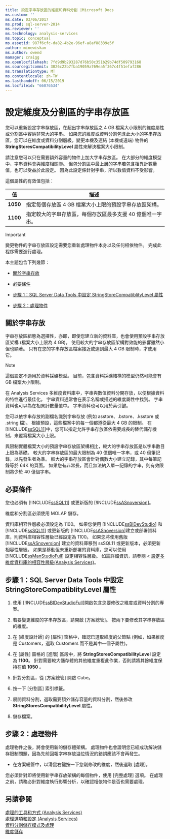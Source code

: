 ```yaml
---
title: 設定字串存放區的維度和資料分割 |Microsoft Docs
ms.custom: ''
ms.date: 03/06/2017
ms.prod: sql-server-2014
ms.reviewer: ''
ms.technology: analysis-services
ms.topic: conceptual
ms.assetid: 987f6cfc-da82-4b2e-96ef-a8af88339e5f
author: minewiskan
ms.author: owend
manager: craigg
ms.openlocfilehash: 7fd9d9b293287d76b50c351b29b74df509793168
ms.sourcegitcommit: 3026c22b7fba19059a769ea5f367c4f51efaf286
ms.translationtype: MT
ms.contentlocale: zh-TW
ms.lasthandoff: 06/15/2019
ms.locfileid: "66076534"
---
```

# <a name="configure-string-storage-for-dimensions-and-partitions"></a>設定維度及分割區的字串存放區
  您可以重新設定字串存放區，在超出字串存放區之 4 GB 檔案大小限制的維度屬性或分割區中容納非常大的字串。 如果您的維度或資料分割包含此大小的字串存放區，您可以在維度或資料分割層級，變更本機及連結 (本機或遠端) 物件的 **StringStoresCompatibilityLevel** 屬性來解決檔案大小限制。  
  
 請注意您可以只在需要額外容量的物件上加大字串存放區。 在大部分的維度模型中，字串資料會與維度相關聯。 但包分割區中最上層的字串若包含相異計數量值，也可以受益於此設定。 因為此設定係針對字串，所以數值資料不受影響。  
  
 這個屬性的有效值包括：  
  
|值|描述|  
|-----------|-----------------|  
|**1050**|指定每個存放區 4 GB 檔案大小上限的預設字串存放區架構。|  
|**1100**|指定較大的字串存放區，每個存放區最多支援 40 億個唯一字串。|  
  
> [!IMPORTANT]  
>  變更物件的字串存放區設定需要您重新處理物件本身以及任何相依物件。 完成此程序需要進行處理。  
  
 本主題包含下列幾節：  
  
-   [關於字串存放](#bkmk_background)  
  
-   [必要條件](#bkmk_prereq)  
  
-   [步驟 1：SQL Server Data Tools 中設定 StringStoreCompatiblityLevel 屬性](#bkmk_step1)  
  
-   [步驟 2：處理物件](#bkmk_step2)  
  
##  <a name="bkmk_background"></a> 關於字串存放  
 字串存放區組態為選擇性，亦即，即使您建立新的資料庫，也會使用預設字串存放區架構 (檔案大小上限為 4 GB)。 使用較大的字串存放區架構對效能的影響雖然小但也顯著。 只有在您的字串存放區檔案接近或達到最大 4 GB 限制時，才使用它。  
  
> [!NOTE]  
>  這個設定不適用於資料採礦模型。 目前，包含資料採礦結構的模型仍然可能會有 GB 檔案大小限制。  
  
 在 Analysis Services 多維度資料庫中，字串與數值資料分開存放，以便根據資料的特性進行最佳化。 字串資料通常會在表示名稱或描述的維度屬性中找到。 字串資料也可以為在相異計數量值中。 字串資料也可以用於索引鍵。  
  
 您可以依字串存放的副檔名識別字串存放 (例如 asstore、.bstore、.ksstore 或 .string 檔)。 根據預設，這些檔案中的每一個都遵從最大 4 GB 的限制。 在 [!INCLUDE[ssSQL11](../../includes/sssql11-md.md)]中，您可以指定允許字串存放區依需要成長的替代儲存機制，來覆寫檔案大小上限。  
  
 與限制實體檔案大小的預設字串存放區架構相比，較大的字串存放區是以字串數目上限為基礎。 較大的字串存放區的最大限制為 40 億個唯一字串，或 40 億筆記錄，以先發生者為準。 較大的字串存放區會針對偶數大小建立記錄，其中每筆記錄等於 64K 的頁面。 如果您有非常長，而且無法納入單一記錄的字串，則有效限制將少於 40 億個字串。  
  
##  <a name="bkmk_prereq"></a> 必要條件  
 您也必須有 [!INCLUDE[ssSQL11](../../includes/sssql11-md.md)] 或更新版的 [!INCLUDE[ssASnoversion](../../includes/ssasnoversion-md.md)]。  
  
 維度和分割區必須使用 MOLAP 儲存。  
  
 資料庫相容性層級必須設定為 1100。 如果您使用 [!INCLUDE[ssBIDevStudio](../../includes/ssbidevstudio-md.md)] 和 [!INCLUDE[ssSQL11](../../includes/sssql11-md.md)] 或更新版的 [!INCLUDE[ssASnoversion](../../includes/ssasnoversion-md.md)]建立或部署資料庫，則資料庫相容性層級已經設定為 1100。 如果您將使用舊版 [!INCLUDE[ssASnoversion](../../includes/ssasnoversion-md.md)] 建立的資料庫移到 ssSQL11 或更新版本，必須更新相容性層級。 如果是移動但未重新部署的資料庫，您可以使用 [!INCLUDE[ssManStudioFull](../../includes/ssmanstudiofull-md.md)] 設定相容性層級。 如需詳細資訊，請參閱 <<c0> [ 設定多維度資料庫的相容性層級&#40;Analysis Services&#41;](compatibility-level-of-a-multidimensional-database-analysis-services.md)。</c0>  
  
##  <a name="bkmk_step1"></a> 步驟 1：SQL Server Data Tools 中設定 StringStoreCompatiblityLevel 屬性  
  
1.  使用 [!INCLUDE[ssBIDevStudioFull](../../includes/ssbidevstudiofull-md.md)]開啟包含您要修改之維度或資料分割的專案。  
  
2.  若要變更維度的字串存放區，請開啟 [方案總管]。 按兩下要修改其字串存放區的維度。  
  
3.  在 [維度設計師] 的 [屬性] 窗格中，確認已選取維度的父節點 (例如，如果維度是 Customers，選取 Customers 而不是其中一個子屬性)。  
  
4.  在 [屬性] 窗格的 [進階] 區段中，將 **StringStoresCompatibilityLevel** 設定為 **1100**。 針對需要較大儲存體的其他維度重複此作業，否則請將其餘維度保持在值 **1050** 。  
  
5.  針對分割區，從 [方案總管] 開啟 Cube。  
  
6.  按一下 [分割區] 索引標籤。  
  
7.  展開資料分割，選取需要額外儲存容量的資料分割，然後修改 **StringStoresCompatibilityLevel** 屬性。  
  
8.  儲存檔案。  
  
##  <a name="bkmk_step2"></a> 步驟 2：處理物件  
 處理物件之後，將會使用新的儲存體架構。 處理物件也會證明您已經成功解決儲存限制問題，因為先前回報字串存放溢位情況的錯誤應該不會再發生。  
  
-   在方案總管中，以滑鼠右鍵按一下您剛修改的維度，然後選取 [處理]。  
  
 您必須針對即將使用新字串存放架構的每個物件，使用 [完整處理] 選項。 在處理之前，請務必針對維度執行影響分析，以確認相依物件是否也需要處理。  
  
## <a name="see-also"></a>另請參閱  
 [處理的工具和方式 &#40;Analysis Services&#41;](tools-and-approaches-for-processing-analysis-services.md)   
 [處理選項和設定 &#40;Analysis Services&#41;](processing-options-and-settings-analysis-services.md)   
 [資料分割儲存模式及處理](../multidimensional-models-olap-logical-cube-objects/partitions-partition-storage-modes-and-processing.md)   
 [維度儲存](../multidimensional-models-olap-logical-dimension-objects/dimensions-storage.md)  
  
  
